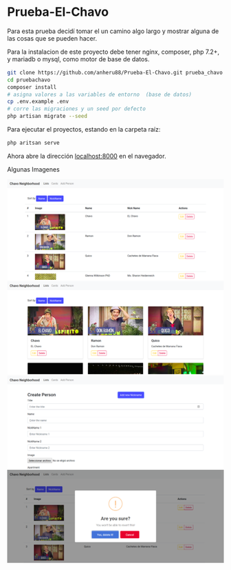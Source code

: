 # Prueba-El-Chavo

Para esta prueba decidí tomar el un camino algo largo y mostrar alguna de las cosas que se pueden hacer.

Para la instalacion de este proyecto debe tener nginx, composer, php 7.2+, y mariadb o mysql, como motor de base de datos.

```bash
git clone https://github.com/anheru88/Prueba-El-Chavo.git prueba_chavo
cd pruebachavo
composer install
# asigna valores a las variables de entorno  (base de datos)
cp .env.example .env
# corre las migraciones y un seed por defecto 
php artisan migrate --seed
```

Para ejecutar el proyectos, estando en la carpeta raíz:


```bash
php aritsan serve
```

Ahora abre la dirección [localhost:8000](http://localhost:800) en el navegador.

Algunas Imagenes

![img_1](https://github.com/anheru88/Prueba-El-Chavo/blob/master/images/captura1.png?raw=true)
![img_2](https://github.com/anheru88/Prueba-El-Chavo/blob/master/images/captura2.png?raw=true)
![img_3](https://github.com/anheru88/Prueba-El-Chavo/blob/master/images/captura3.png?raw=true)
![img_4](https://github.com/anheru88/Prueba-El-Chavo/blob/master/images/captura4.png?raw=true)


